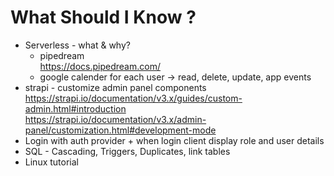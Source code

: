 # What Should I Know ?

- Serverless - what & why?
  - pipedream  
     https://docs.pipedream.com/
  - google calender for each user -> read, delete, update, app events
- strapi - customize admin panel components  
   https://strapi.io/documentation/v3.x/guides/custom-admin.html#introduction  
   https://strapi.io/documentation/v3.x/admin-panel/customization.html#development-mode
- Login with auth provider + when login client display role and user details
- SQL - Cascading, Triggers, Duplicates, link tables
- Linux tutorial
